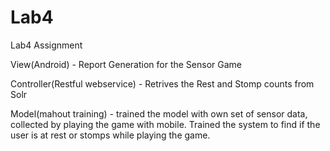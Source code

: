 Lab4
====

Lab4 Assignment

View(Android)  - Report Generation for the Sensor Game

Controller(Restful webservice) - Retrives the Rest and Stomp counts from Solr

Model(mahout training) - trained the model with own set of sensor data, collected by playing the game with mobile.
Trained the system to find if the user is at rest or stomps while playing the game. 

